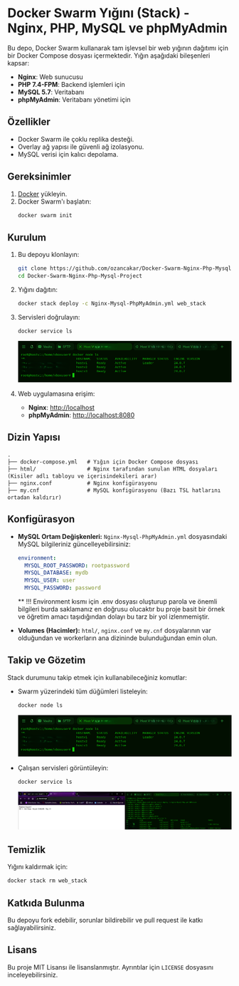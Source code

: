# Docker Swarm Yığını (Stack) - Nginx, PHP, MySQL ve phpMyAdmin

Bu depo, Docker Swarm kullanarak tam işlevsel bir web yığının dağıtımı için bir Docker Compose dosyası içermektedir. Yığın aşağıdaki bileşenleri kapsar:

- **Nginx**: Web sunucusu
- **PHP 7.4-FPM**: Backend işlemleri için
- **MySQL 5.7**: Veritabanı
- **phpMyAdmin**: Veritabanı yönetimi için

## Özellikler

- Docker Swarm ile çoklu replika desteği.
- Overlay ağ yapısı ile güvenli ağ izolasyonu.
- MySQL verisi için kalıcı depolama.

## Gereksinimler

1. [Docker](https://www.docker.com/) yükleyin.
2. Docker Swarm'ı başlatın:
   ```bash
   docker swarm init
   ```

## Kurulum

1. Bu depoyu klonlayın:

   ```bash
   git clone https://github.com/ozancakar/Docker-Swarm-Nginx-Php-Mysql-Project.git
   cd Docker-Swarm-Nginx-Php-Mysql-Project
   ```

2. Yığını dağıtın:

   ```bash
   docker stack deploy -c Nginx-Mysql-PhpMyAdmin.yml web_stack
   ```

3. Servisleri doğrulayın:

   ```bash
   docker service ls
   ```

   ![Docker Node Listesi](images/node_ls.png)




1. Web uygulamasına erişim:

   - **Nginx**: [http://localhost](http://localhost)
   - **phpMyAdmin**: [http://localhost:8080](http://localhost:8080)



## Dizin Yapısı

```
.
├── docker-compose.yml   # Yığın için Docker Compose dosyası
├── html/                # Nginx tarafından sunulan HTML dosyaları (Kisiler adlı tabloyu ve içerisindekileri arar)
├── nginx.conf           # Nginx konfigürasyonu
├── my.cnf               # MySQL konfigürasyonu (Bazı TSL hatlarını ortadan kaldırır)
```

## Konfigürasyon

- **MySQL Ortam Değişkenleri:**
  `Nginx-Mysql-PhpMyAdmin.yml` dosyasındaki MySQL bilgileriniz güncelleyebilirsiniz:

  ```yaml
  environment:
    MYSQL_ROOT_PASSWORD: rootpassword
    MYSQL_DATABASE: mydb
    MYSQL_USER: user
    MYSQL_PASSWORD: password
  ```

  ** !!! Environment kısmı için .env dosyası oluşturup parola ve önemli bilgileri burda saklamanız en doğrusu olucaktır bu proje basit bir örnek ve öğretim amacı taşıdığından dolayı bu tarz bir yol izlenmemiştir.

- **Volumes (Hacimler):**
  `html/`, `nginx.conf` ve `my.cnf` dosyalarının var olduğundan ve workerların ana dizininde bulunduğundan emin olun.

## Takip ve Gözetim

Stack durumunu takip etmek için kullanabileceğiniz komutlar:

- Swarm yüzerindeki tüm düğümleri listeleyin:

  ```bash
  docker node ls
  ```

  ![Docker Node Listesi](images/node_ls.png)

- Çalışan servisleri görüntüleyin:

  ```bash
  docker service ls
  ```

  ![Docker Servis Durumu](images/service_ls.png)


## Temizlik

Yığını kaldırmak için:

```bash
docker stack rm web_stack
```

## Katkıda Bulunma

Bu depoyu fork edebilir, sorunlar bildirebilir ve pull request ile katkı sağlayabilirsiniz.

## Lisans

Bu proje MIT Lisansı ile lisanslanmıştır. Ayrıntılar için `LICENSE` dosyasını inceleyebilirsiniz.

